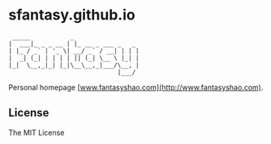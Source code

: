 sfantasy.github.io
===================
```
 _____           _                  
|  ___|_ _ _ __ | |_ __ _ ___ _   _ 
| |_ / _` | '_ \| __/ _` / __| | | |
|  _| (_| | | | | || (_| \__ \ |_| |
|_|  \__,_|_| |_|\__\__,_|___/\__, |
                              |___/ 
```

Personal homepage [www.fantasyshao.com](http://www.fantasyshao.com).

## License

The MIT License
